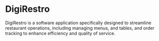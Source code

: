 # DigiRestro
DigiRestro is a software application specifically designed to streamline restaurant operations, including managing menus, and tables, and order tracking to enhance efficiency and quality of service.

